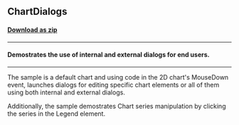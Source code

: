 ## ChartDialogs
#### [Download as zip](https://minhaskamal.github.io/DownGit/#/home?url=https://github.com/GrapeCity/ComponentOne-WinForms-Samples/tree/master/NetFramework\Charts\CS\ChartDialogs)
____
#### Demostrates the use of internal and external dialogs for end users.
____
The sample is a default chart and using code in the 2D chart's MouseDown event, launches dialogs for editing specific chart elements or all of them using both internal and external dialogs. 

Additionally, the sample demostrates Chart series manipulation by clicking the series in the Legend element. 